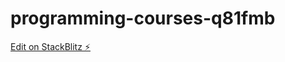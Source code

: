 # programming-courses-q81fmb

[Edit on StackBlitz ⚡️](https://stackblitz.com/edit/programming-courses-q81fmb)